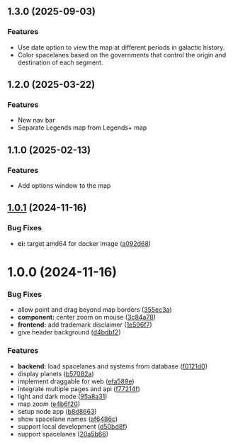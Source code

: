 ## 1.3.0 (2025-09-03)

### Features
- Use date option to view the map at different periods in galactic history.
- Color spacelanes based on the governments that control the origin and destination of each segment.

## 1.2.0 (2025-03-22)

### Features

- New nav bar
- Separate Legends map from Legends+ map

## 1.1.0 (2025-02-13)

### Features

- Add options window to the map

## [1.0.1](https://github.com/outoforbitdev/app-galaxy-map/compare/v1.0.0...v1.0.1) (2024-11-16)


### Bug Fixes

* **ci:** target amd64 for docker image ([a092d68](https://github.com/outoforbitdev/app-galaxy-map/commit/a092d68c4ce53ba34392776817e4372c62b9737f))

# 1.0.0 (2024-11-16)


### Bug Fixes

* allow point and drag beyond map borders ([355ec3a](https://github.com/outoforbitdev/app-galaxy-map/commit/355ec3a6d655359467662b2c39d3b6a50fdde409))
* **component:** center zoom on mouse ([3c84a78](https://github.com/outoforbitdev/app-galaxy-map/commit/3c84a78a74cee1edb72f7c36a6d835a93b09d01b))
* **frontend:** add trademark disclaimer ([1e596f7](https://github.com/outoforbitdev/app-galaxy-map/commit/1e596f7049903763517c7169d2cd02edd47f74cb))
* give header background ([d4bdbf2](https://github.com/outoforbitdev/app-galaxy-map/commit/d4bdbf214a2d65da6cf35582ce1b327251112991))


### Features

* **backend:** load spacelanes and systems from database ([f0121d0](https://github.com/outoforbitdev/app-galaxy-map/commit/f0121d0f301c706ca141c55e9aa2f0f76ba14f0d))
* display planets ([b57082a](https://github.com/outoforbitdev/app-galaxy-map/commit/b57082a2113a599a221541180d053ba583183be1))
* implement draggable for web ([efa589e](https://github.com/outoforbitdev/app-galaxy-map/commit/efa589ed652b424a2dce65054fe6c986b1df135a))
* integrate multiple pages and api ([f77214f](https://github.com/outoforbitdev/app-galaxy-map/commit/f77214f02a56f4c03e87daf81b80bde5d0d3b636))
* light and dark mode ([95a8a31](https://github.com/outoforbitdev/app-galaxy-map/commit/95a8a31f373476f01048ac386560342aac21eb93))
* map zoom ([e4b6f20](https://github.com/outoforbitdev/app-galaxy-map/commit/e4b6f2005bd787ff47d44bb06c5c1642c79bcb80))
* setup node app ([b8d8663](https://github.com/outoforbitdev/app-galaxy-map/commit/b8d866357ef798323142049f556228832af60495))
* show spacelane names ([af6486c](https://github.com/outoforbitdev/app-galaxy-map/commit/af6486cbff6d796ee9fffa7803b8529e43e6ec23))
* support local development ([d50bd8f](https://github.com/outoforbitdev/app-galaxy-map/commit/d50bd8f61637c526033416e74d14001f1999cc38))
* support spacelanes ([20a5b66](https://github.com/outoforbitdev/app-galaxy-map/commit/20a5b66e9ed13a3d344da9d13fb5187b57bfbaf1))
